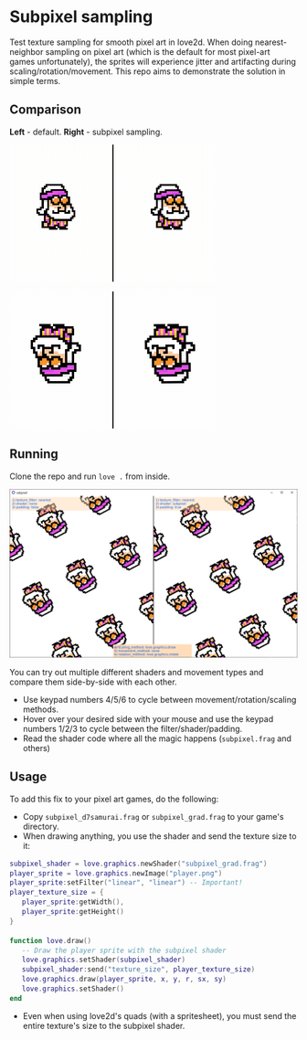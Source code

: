 # Subpixel sampling
Test texture sampling for smooth pixel art in love2d. When doing
nearest-neighbor sampling on pixel art (which is the default for most pixel-art
games unfortunately), the sprites will experience jitter and artifacting during
scaling/rotation/movement. This repo aims to demonstrate the solution in simple
terms.

## Comparison
**Left** - default. **Right** - subpixel sampling.

![](scaling.gif)

![](rotation.gif)

## Running

Clone the repo and run `love .` from inside.

![](./screenshot.png)

You can try out multiple different shaders and movement types and compare them
side-by-side with each other.
    
- Use keypad numbers 4/5/6 to cycle between movement/rotation/scaling methods.
- Hover over your desired side with your mouse and use the keypad numbers 1/2/3
  to cycle between the filter/shader/padding.
- Read the shader code where all the magic happens (`subpixel.frag` and others)


## Usage
To add this fix to your pixel art games, do the following:
- Copy `subpixel_d7samurai.frag` or `subpixel_grad.frag` to your game's
  directory.
- When drawing anything, you use the shader and send the texture size to it:
```lua
subpixel_shader = love.graphics.newShader("subpixel_grad.frag")
player_sprite = love.graphics.newImage("player.png")
player_sprite:setFilter("linear", "linear") -- Important!
player_texture_size = {
   player_sprite:getWidth(),
   player_sprite:getHeight()
}

function love.draw()
   -- Draw the player sprite with the subpixel shader
   love.graphics.setShader(subpixel_shader)
   subpixel_shader:send("texture_size", player_texture_size)
   love.graphics.draw(player_sprite, x, y, r, sx, sy)
   love.graphics.setShader()
end
```
- Even when using love2d's quads (with a spritesheet), you must send the entire
  texture's size to the subpixel shader.
